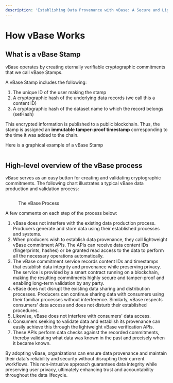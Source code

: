 ```yaml
---
description: 'Establishing Data Provenance with vBase: A Secure and Lightweight Approach'
---
```


# How vBase Works

## What is a vBase Stamp

vBase operates by creating eternally verifiable cryptographic commitments that we call vBase Stamps.&#x20;

A vBase Stamp includes the following:

1. The unique ID of the user making the stamp
2. A cryptographic hash of the underlying data records (we call this a content ID)
3. A cryptographic hash of the dataset name to which the record belongs (setHash)

This encrypted information is published to a public blockchain. Thus, the stamp is assigned an **immutable tamper-proof timestamp** corresponding to the time it was added to the chain. &#x20;

Here is a graphical example of a vBase Stamp&#x20;

<figure><img src="../.gitbook/assets/vBase Stamp 2.png" alt=""><figcaption></figcaption></figure>



## High-level overview of the vBase process

vBase serves as an easy button for creating and validating cryptographic commitments. The following chart illustrates a typical vBase data production and validation process:

<figure><img src="../.gitbook/assets/vBase_ProcessSummary_NonTech.svg" alt=""><figcaption><p>The vBase Process</p></figcaption></figure>



A few comments on each step of the process below:&#x20;

1. vBase does not interfere with the existing data production process. Producers generate and store data using their established processes and systems.
2. When producers wish to establish data provenance, they call lightweight vBase commitment APIs. The APIs can receive data content IDs (fingerprints, hashes) or be granted read access to the data to perform all the necessary operations automatically.
3. The vBase commitment service records content IDs and timestamps that establish data integrity and provenance while preserving privacy. The service is provided by a smart contract running on a blockchain, making the resulting commitments highly secure and tamper-proof and enabling long-term validation by any party.
4. vBase does not disrupt the existing data sharing and distribution processes. Producers can continue sharing data with consumers using their familiar processes without interference. Similarly, vBase respects consumers' data access and does not disturb their established procedures.
5. Likewise, vBase does not interfere with consumers' data access.
6. Consumers seeking to validate data and establish its provenance can easily achieve this through the lightweight vBase verification APIs.
7. These APIs perform data checks against the recorded commitments, thereby validating what data was known in the past and precisely when it became known.

By adopting vBase, organizations can ensure data provenance and maintain their data's reliability and security without disrupting their current workflows. This non-intrusive approach guarantees data integrity while preserving user privacy, ultimately enhancing trust and accountability throughout the data lifecycle.
